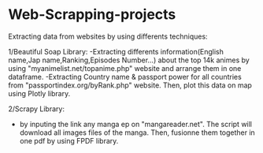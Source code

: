 # Web-Scrapping-projects

Extracting data from websites by using differents techniques:

1/Beautiful Soap Library:
-Extracting differents information(English name,Jap name,Ranking,Episodes Number...) about the top 14k animes by using "myanimelist.net/topanime.php" website and arrange them in one dataframe.
  -Extracting Country name &amp; passport power for all countries from "passportindex.org/byRank.php" website. Then, plot this data on map using Plotly library. 
  
2/Scrapy Library: 
  - by inputing the link any manga ep on "mangareader.net". The script will download all images files of the manga. Then, fusionne them together in one pdf by using FPDF library.  
